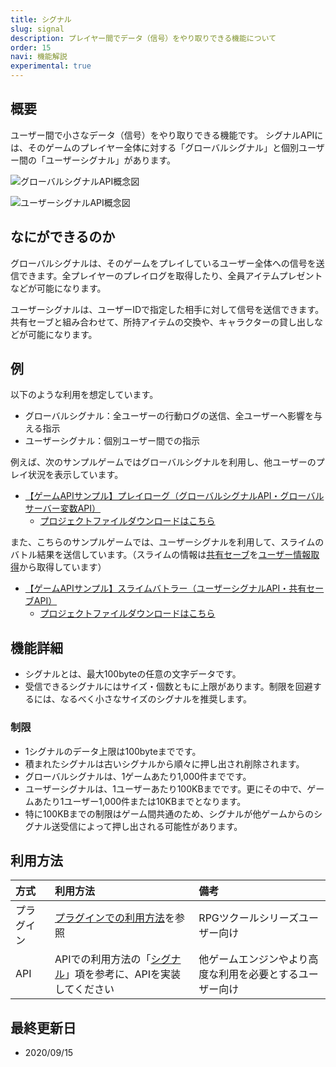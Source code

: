 ```yaml
---
title: シグナル
slug: signal
description: プレイヤー間でデータ（信号）をやり取りできる機能について
order: 15
navi: 機能解説
experimental: true
---
```

    
## 概要
ユーザー間で小さなデータ（信号）をやり取りできる機能です。  シグナルAPIには、そのゲームのプレイヤー全体に対する「グローバルシグナル」と個別ユーザー間の「ユーザーシグナル」があります。 
    
![グローバルシグナルAPI概念図](/images/signal_concept_global.png)  
    
![ユーザーシグナルAPI概念図](/images/signal_concept_user.png)
    
## なにができるのか

グローバルシグナルは、そのゲームをプレイしているユーザー全体への信号を送信できます。全プレイヤーのプレイログを取得したり、全員アイテムプレゼントなどが可能になります。
    
ユーザーシグナルは、ユーザーIDで指定した相手に対して信号を送信できます。共有セーブと組み合わせて、所持アイテムの交換や、キャラクターの貸し出しなどが可能になります。
    
## 例
以下のような利用を想定しています。
 - グローバルシグナル：全ユーザーの行動ログの送信、全ユーザーへ影響を与える指示
 - ユーザーシグナル：個別ユーザー間での指示
    
例えば、次のサンプルゲームではグローバルシグナルを利用し、他ユーザーのプレイ状況を表示しています。
 - [【ゲームAPIサンプル】プレイローグ（グローバルシグナルAPI・グローバルサーバー変数API）](https://game.nicovideo.jp/atsumaru/games/gm9292)
    - [プロジェクトファイルダウンロードはこちら](/download/sample-projects#PlayLog)
    
また、こちらのサンプルゲームでは、ユーザーシグナルを利用して、スライムのバトル結果を送信しています。（スライムの情報は[共有セーブ](/shared-save)を[ユーザー情報取得](/user)から取得しています）
 - [【ゲームAPIサンプル】スライムバトラー（ユーザーシグナルAPI・共有セーブAPI）](https://game.nicovideo.jp/atsumaru/games/gm9294)
    - [プロジェクトファイルダウンロードはこちら](/download/sample-projects#SlimeBattler)
    
## 機能詳細
 - シグナルとは、最大100byteの任意の文字データです。
 - 受信できるシグナルにはサイズ・個数ともに上限があります。制限を回避するには、なるべく小さなサイズのシグナルを推奨します。
    
### 制限
 - 1シグナルのデータ上限は100byteまでです。
 - 積まれたシグナルは古いシグナルから順々に押し出され削除されます。
 - グローバルシグナルは、1ゲームあたり1,000件までです。
 - ユーザーシグナルは、1ユーザーあたり100KBまでです。更にその中で、ゲームあたり1ユーザー1,000件または10KBまでとなります。
 - 特に100KBまでの制限はゲーム間共通のため、シグナルが他ゲームからのシグナル送受信によって押し出される可能性があります。
    
## 利用方法

方式|利用方法|備考
:---|:---|:---
プラグイン|[プラグインでの利用方法](/plugins)を参照|RPGツクールシリーズユーザー向け
API|APIでの利用方法の「[シグナル](/apis/signal)」項を参考に、APIを実装してください|他ゲームエンジンやより高度な利用を必要とするユーザー向け

    
## 最終更新日
 - 2020/09/15
